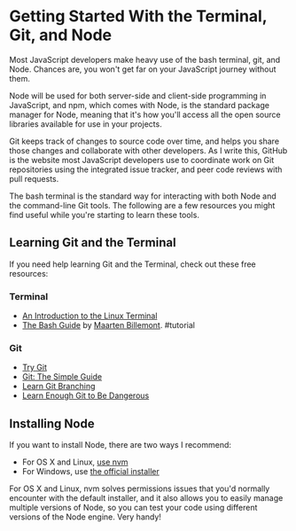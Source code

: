 # Getting Started With the Terminal, Git, and Node

Most JavaScript developers make heavy use of the bash terminal, git, and Node. Chances are, you won't get far on your JavaScript journey without them.

Node will be used for both server-side and client-side programming in JavaScript, and npm, which comes with Node, is the standard package manager for Node, meaning that it's how you'll access all the open source libraries available for use in your projects.

Git keeps track of changes to source code over time, and helps you share those changes and collaborate with other developers. As I write this, GitHub is the website most JavaScript developers use to coordinate work on Git repositories using the integrated issue tracker, and peer code reviews with pull requests.

The bash terminal is the standard way for interacting with both Node and the command-line Git tools. The following are a few resources you might find useful while you're starting to learn these tools.


## Learning Git and the Terminal

If you need help learning Git and the Terminal, check out these free resources:

### Terminal

* [An Introduction to the Linux Terminal](https://www.digitalocean.com/community/tutorials/an-introduction-to-the-linux-terminal)
* [The Bash Guide](http://guide.bash.academy/) by [Maarten Billemont](http://lhunath.com/). #tutorial

### Git

* [Try Git](https://try.github.io/levels/1/challenges/1)
* [Git: The Simple Guide](http://rogerdudler.github.io/git-guide/)
* [Learn Git Branching](https://pcottle.github.io/learnGitBranching/)
* [Learn Enough Git to Be Dangerous](https://www.learnenough.com/git-tutorial)

## Installing Node

If you want to install Node, there are two ways I recommend:

* For OS X and Linux, [use nvm](https://github.com/creationix/nvm)
* For Windows, use [the official installer](https://nodejs.org/)

For OS X and Linux, nvm solves permissions issues that you'd normally encounter with the default installer, and it also allows you to easily manage multiple versions of Node, so you can test your code using different versions of the Node engine. Very handy!
